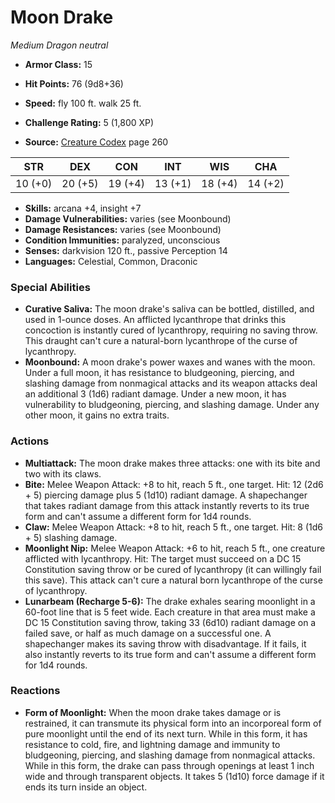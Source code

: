 # Moon Drake

*Medium* *Dragon* *neutral*

- **Armor Class:** 15
- **Hit Points:** 76 (9d8+36)
- **Speed:** fly 100 ft. walk 25 ft.

- **Challenge Rating:** 5 (1,800 XP)
- **Source:** [Creature Codex](https://koboldpress.com/kpstore/product/creature-codex-for-5th-edition-dnd) page 260

| STR | DEX | CON | INT | WIS | CHA |
| --- | --- | --- | --- | --- | --- |
| 10 (+0) | 20 (+5) | 19 (+4) | 13 (+1) | 18 (+4) | 14 (+2) |

- **Skills:** arcana +4, insight +7
- **Damage Vulnerabilities:** varies (see Moonbound)
- **Damage Resistances:** varies (see Moonbound)
- **Condition Immunities:** paralyzed, unconscious
- **Senses:** darkvision 120 ft., passive Perception 14
- **Languages:** Celestial, Common, Draconic

### Special Abilities

- **Curative Saliva:** The moon drake's saliva can be bottled, distilled, and used in 1-ounce doses. An afflicted lycanthrope that drinks this concoction is instantly cured of lycanthropy, requiring no saving throw. This draught can't cure a natural-born lycanthrope of the curse of lycanthropy.
- **Moonbound:** A moon drake's power waxes and wanes with the moon. Under a full moon, it has resistance to bludgeoning, piercing, and slashing damage from nonmagical attacks and its weapon attacks deal an additional 3 (1d6) radiant damage. Under a new moon, it has vulnerability to bludgeoning, piercing, and slashing damage. Under any other moon, it gains no extra traits.

### Actions

- **Multiattack:** The moon drake makes three attacks: one with its bite and two with its claws.
- **Bite:** Melee Weapon Attack: +8 to hit, reach 5 ft., one target. Hit: 12 (2d6 + 5) piercing damage plus 5 (1d10) radiant damage. A shapechanger that takes radiant damage from this attack instantly reverts to its true form and can't assume a different form for 1d4 rounds.
- **Claw:** Melee Weapon Attack: +8 to hit, reach 5 ft., one target. Hit: 8 (1d6 + 5) slashing damage.
- **Moonlight Nip:** Melee Weapon Attack: +6 to hit, reach 5 ft., one creature afflicted with lycanthropy. Hit: The target must succeed on a DC 15 Constitution saving throw or be cured of lycanthropy (it can willingly fail this save). This attack can't cure a natural born lycanthrope of the curse of lycanthropy.
- **Lunarbeam (Recharge 5-6):** The drake exhales searing moonlight in a 60-foot line that is 5 feet wide. Each creature in that area must make a DC 15 Constitution saving throw, taking 33 (6d10) radiant damage on a failed save, or half as much damage on a successful one. A shapechanger makes its saving throw with disadvantage. If it fails, it also instantly reverts to its true form and can't assume a different form for 1d4 rounds.

### Reactions

- **Form of Moonlight:** When the moon drake takes damage or is restrained, it can transmute its physical form into an incorporeal form of pure moonlight until the end of its next turn. While in this form, it has resistance to cold, fire, and lightning damage and immunity to bludgeoning, piercing, and slashing damage from nonmagical attacks. While in this form, the drake can pass through openings at least 1 inch wide and through transparent objects. It takes 5 (1d10) force damage if it ends its turn inside an object.



